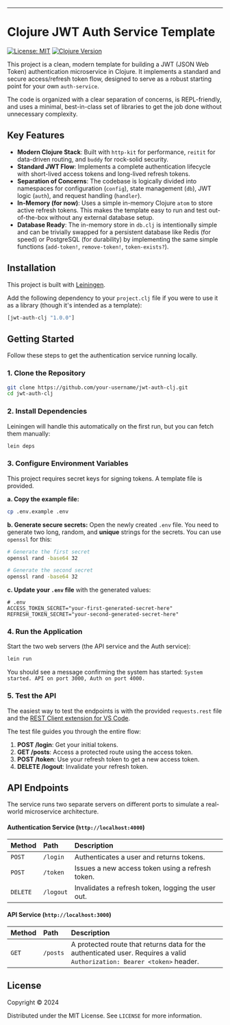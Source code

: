 ---

# Clojure JWT Auth Service Template

[![License: MIT](https://img.shields.io/badge/License-MIT-yellow.svg)](https://opensource.org/licenses/MIT)
[![Clojure Version](https://img.shields.io/badge/clojure-1.12.2-blue.svg)](https://clojure.org/)

This project is a clean, modern template for building a JWT (JSON Web Token) authentication microservice in Clojure. It implements a standard and secure access/refresh token flow, designed to serve as a robust starting point for your own `auth-service`.

The code is organized with a clear separation of concerns, is REPL-friendly, and uses a minimal, best-in-class set of libraries to get the job done without unnecessary complexity.

## Key Features

*   **Modern Clojure Stack**: Built with `http-kit` for performance, `reitit` for data-driven routing, and `buddy` for rock-solid security.
*   **Standard JWT Flow**: Implements a complete authentication lifecycle with short-lived access tokens and long-lived refresh tokens.
*   **Separation of Concerns**: The codebase is logically divided into namespaces for configuration (`config`), state management (`db`), JWT logic (`auth`), and request handling (`handler`).
*   **In-Memory (for now)**: Uses a simple in-memory Clojure `atom` to store active refresh tokens. This makes the template easy to run and test out-of-the-box without any external database setup.
*   **Database Ready**: The in-memory store in `db.clj` is intentionally simple and can be trivially swapped for a persistent database like Redis (for speed) or PostgreSQL (for durability) by implementing the same simple functions (`add-token!`, `remove-token!`, `token-exists?`).

## Installation

This project is built with [Leiningen](https://leiningen.org/).

Add the following dependency to your `project.clj` file if you were to use it as a library (though it's intended as a template):

```clojure
[jwt-auth-clj "1.0.0"]
```

## Getting Started

Follow these steps to get the authentication service running locally.

### 1. Clone the Repository

```bash
git clone https://github.com/your-username/jwt-auth-clj.git
cd jwt-auth-clj
```

### 2. Install Dependencies

Leiningen will handle this automatically on the first run, but you can fetch them manually:
```bash
lein deps
```

### 3. Configure Environment Variables

This project requires secret keys for signing tokens. A template file is provided.

**a. Copy the example file:**
```bash
cp .env.example .env
```

**b. Generate secure secrets:**
Open the newly created `.env` file. You need to generate two long, random, and **unique** strings for the secrets. You can use `openssl` for this:
```bash
# Generate the first secret
openssl rand -base64 32

# Generate the second secret
openssl rand -base64 32
```

**c. Update your `.env` file** with the generated values:
```
# .env
ACCESS_TOKEN_SECRET="your-first-generated-secret-here"
REFRESH_TOKEN_SECRET="your-second-generated-secret-here"
```

### 4. Run the Application

Start the two web servers (the API service and the Auth service):
```bash
lein run
```
You should see a message confirming the system has started:
`System started. API on port 3000, Auth on port 4000.`

### 5. Test the API

The easiest way to test the endpoints is with the provided `requests.rest` file and the [REST Client extension for VS Code](https://marketplace.visualstudio.com/items?itemName=humao.rest-client).

The test file guides you through the entire flow:
1.  **POST /login**: Get your initial tokens.
2.  **GET /posts**: Access a protected route using the access token.
3.  **POST /token**: Use your refresh token to get a new access token.
4.  **DELETE /logout**: Invalidate your refresh token.

## API Endpoints

The service runs two separate servers on different ports to simulate a real-world microservice architecture.

#### Authentication Service (`http://localhost:4000`)

| Method | Path        | Description                                       |
| :----- | :---------- | :------------------------------------------------ |
| `POST` | `/login`    | Authenticates a user and returns tokens.          |
| `POST` | `/token`    | Issues a new access token using a refresh token.  |
| `DELETE`| `/logout`   | Invalidates a refresh token, logging the user out.|

#### API Service (`http://localhost:3000`)

| Method | Path        | Description                                       |
| :----- | :---------- | :------------------------------------------------ |
| `GET`  | `/posts`    | A protected route that returns data for the authenticated user. Requires a valid `Authorization: Bearer <token>` header. |


## License

Copyright © 2024

Distributed under the MIT License. See `LICENSE` for more information.
